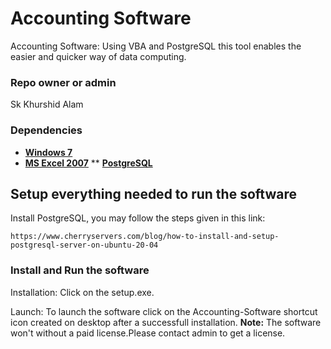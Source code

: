 # Accounting Software
Accounting Software: Using VBA and PostgreSQL this tool enables the easier and quicker way of data computing.

### Repo owner or admin

Sk Khurshid Alam

### Dependencies
* [**Windows 7**](https://docs.microsoft.com/en-in/lifecycle/products/windows-7)
* [**MS Excel 2007**](https://support.microsoft.com/en-us/office/install-office-2007-88a8e329-3335-4f82-abb2-ecea3e319657)
** [**PostgreSQL**](https://www.postgresql.org/download/)

## Setup everything needed to run the software

Install PostgreSQL, you may follow the steps given in this link:
```
https://www.cherryservers.com/blog/how-to-install-and-setup-postgresql-server-on-ubuntu-20-04
```

### Install and Run the software
Installation:
Click on the setup.exe. 

Launch:
To launch the software click on the Accounting-Software shortcut icon created on desktop after a successfull installation.
**Note:** The software won't without a paid license.Please contact admin to get a license.










